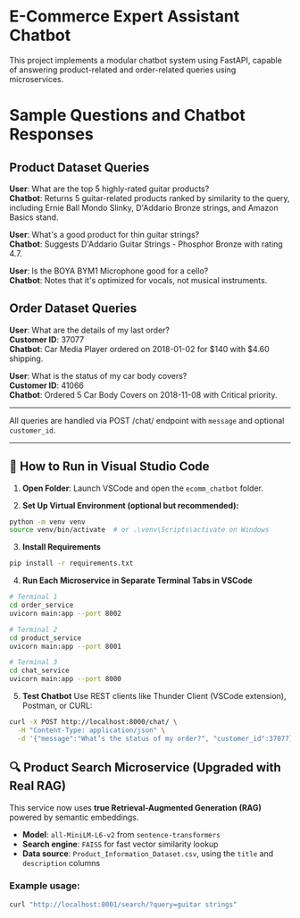 # E-Commerce Expert Assistant Chatbot

This project implements a modular chatbot system using FastAPI, capable of answering product-related and order-related queries using microservices.

# Sample Questions and Chatbot Responses

## Product Dataset Queries

**User**: What are the top 5 highly-rated guitar products?  
**Chatbot**: Returns 5 guitar-related products ranked by similarity to the query, including Ernie Ball Mondo Slinky, D'Addario Bronze strings, and Amazon Basics stand.

**User**: What's a good product for thin guitar strings?  
**Chatbot**: Suggests D'Addario Guitar Strings - Phosphor Bronze with rating 4.7.

**User**: Is the BOYA BYM1 Microphone good for a cello?  
**Chatbot**: Notes that it's optimized for vocals, not musical instruments.

## Order Dataset Queries

**User**: What are the details of my last order?  
**Customer ID**: 37077  
**Chatbot**: Car Media Player ordered on 2018-01-02 for $140 with $4.60 shipping.

**User**: What is the status of my car body covers?  
**Customer ID**: 41066  
**Chatbot**: Ordered 5 Car Body Covers on 2018-11-08 with Critical priority.

---

All queries are handled via POST /chat/ endpoint with `message` and optional `customer_id`.

---

## 🧪 How to Run in Visual Studio Code

1. **Open Folder**: Launch VSCode and open the `ecomm_chatbot` folder.

2. **Set Up Virtual Environment (optional but recommended):**
```bash
python -m venv venv
source venv/bin/activate  # or .\venv\Scripts\activate on Windows
```

3. **Install Requirements**
```bash
pip install -r requirements.txt
```

4. **Run Each Microservice in Separate Terminal Tabs in VSCode**
```bash
# Terminal 1
cd order_service
uvicorn main:app --port 8002

# Terminal 2
cd product_service
uvicorn main:app --port 8001

# Terminal 3
cd chat_service
uvicorn main:app --port 8000
```

5. **Test Chatbot**
Use REST clients like Thunder Client (VSCode extension), Postman, or CURL:
```bash
curl -X POST http://localhost:8000/chat/ \
  -H "Content-Type: application/json" \
  -d '{"message":"What’s the status of my order?", "customer_id":37077}'
```
## 🔍 Product Search Microservice (Upgraded with Real RAG)

This service now uses **true Retrieval-Augmented Generation (RAG)** powered by semantic embeddings.

- **Model**: `all-MiniLM-L6-v2` from `sentence-transformers`
- **Search engine**: `FAISS` for fast vector similarity lookup
- **Data source**: `Product_Information_Dataset.csv`, using the `title` and `description` columns

### Example usage:
```bash
curl "http://localhost:8001/search/?query=guitar strings"